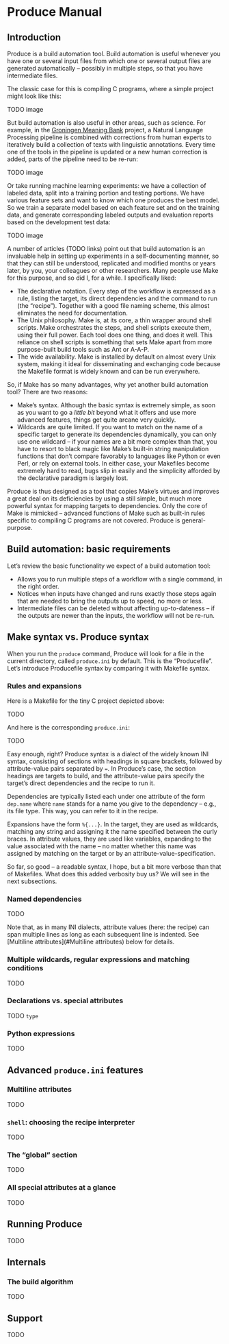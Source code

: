 Produce Manual
==============

Introduction
------------

Produce is a build automation tool. Build automation is useful whenever you
have one or several input files from which one or several output files are
generated automatically – possibly in multiple steps, so that you have
intermediate files.

The classic case for this is compiling C programs, where a simple project might
look like this:

TODO image

But build automation is also useful in other areas, such as science. For
example, in the [Groningen Meaning Bank](http://gmb.let.rug.nl/) project, a
Natural Language Processing pipeline is combined with corrections from human
experts to iteratively build a collection of texts with linguistic annotations.
Every time one of the tools in the pipeline is updated or a new human
correction is added, parts of the pipeline need to be re-run:

TODO image

Or take running machine learning experiments: we have a collection of labeled
data, split into a training portion and testing portions. We have various
feature sets and want to know which one produces the best model. So we train a
separate model based on each feature set and on the training data, and generate
corresponding labeled outputs and evaluation reports based on the development
test data:

TODO image

A number of articles (TODO links) point out that build automation is an
invaluable help in setting up experiments in a self-documenting manner, so that
they can still be understood, replicated and modified months or years later,
by you, your colleagues or other researchers. Many people use Make for this
purpose, and so did I, for a while. I specifically liked:

* The declarative notation. Every step of the workflow is expressed as a rule,
  listing the target, its direct dependencies and the command to run (the
  “recipe”). Together with a good file naming scheme, this almost eliminates
  the need for documentation.
* The Unix philosophy. Make is, at its core, a thin wrapper around shell
  scripts. Make orchestrates the steps, and shell scripts execute them, using
  their full power. Each tool does one thing, and does it well. This reliance
  on shell scripts is something that sets Make apart from more purpose-built
  build tools such as Ant or A-A-P.
* The wide availability. Make is installed by default on almost every Unix
  system, making it ideal for disseminating and exchanging code because the
  Makefile format is widely known and can be run everywhere.

So, if Make has so many advantages, why yet another build automation tool?
There are two reasons:

* Make’s syntax. Although the basic syntax is extremely simple, as soon as you
  want to go a _little bit_ beyond what it offers and use more advanced
  features, things get quite arcane very quickly.
* Wildcards are quite limited. If you want to match on the name of a specific
  target to generate its dependencies dynamically, you can only use one
  wildcard – if your names are a bit more complex than that, you have to resort
  to black magic like Make’s built-in string manipulation functions that don’t
  compare favorably to languages like Python or even Perl, or rely on external
  tools. In either case, your Makefiles become extremely hard to read, bugs
  slip in easily and the simplicity afforded by the declarative paradigm is
  largely lost.

Produce is thus designed as a tool that copies Make’s virtues and improves a
great deal on its deficiencies by using a still simple, but much more powerful
syntax for mapping targets to dependencies. Only the core of Make is mimicked –
advanced functions of Make such as built-in rules specific to compiling C
programs are not covered. Produce is general-purpose.

Build automation: basic requirements
------------------------------------

Let’s review the basic functionality we expect of a build automation tool:

* Allows you to run multiple steps of a workflow with a single command, in the
  right order.
* Notices when inputs have changed and runs exactly those steps again that are
  needed to bring the outputs up to speed, no more or less.
* Intermediate files can be deleted without affecting up-to-dateness – if the
  outputs are newer than the inputs, the workflow will not be re-run.

Make syntax vs. Produce syntax
------------------------------

When you run the `produce` command, Produce will look for a file in the current
directory, called `produce.ini` by default. This is the “Producefile”. Let’s
introduce Producefile syntax by comparing it with Makefile syntax.

### Rules and expansions

Here is a Makefile for the tiny C project depicted above:

TODO

And here is the corresponding `produce.ini`:

TODO

Easy enough, right? Produce syntax is a dialect of the widely known INI syntax,
consisting of sections with headings in square brackets, followed by
attribute-value pairs separated by `=`. In Produce’s case, the section headings
are targets to build, and the attribute-value pairs specify the target’s direct
dependencies and the recipe to run it.

Dependencies are typically listed each under one attribute of the form
`dep.name` where `name` stands for a name you give to the dependency – e.g.,
its file type. This way, you can refer to it in the recipe.

Expansions have the form `%{...}`. In the target, they are used as wildcards,
matching any string and assigning it the name specified between the curly
braces. In attribute values, they are used like variables, expanding to the
value associated with the name – no matter whether this name was assigned by
matching on the target or by an attribute-value-specification.

So far, so good – a readable syntax, I hope, but a bit more verbose than that
of Makefiles. What does this added verbosity buy us? We will see in the next
subsections.

### Named dependencies

TODO

Note that, as in many INI dialects, attribute values (here: the recipe) can
span multiple lines as long as each subsequent line is indented. See
[Multiline attributes](#Multiline attributes) below for details.

### Multiple wildcards, regular expressions and matching conditions 

TODO

### Declarations vs. special attributes

TODO `type`

### Python expressions

TODO

Advanced `produce.ini` features
-------------------------------

### Multiline attributes

TODO

### `shell`: choosing the recipe interpreter

TODO

### The “global” section

TODO

### All special attributes at a glance

TODO

Running Produce
---------------

TODO

Internals
---------

### The build algorithm

TODO

Support
-------

TODO
